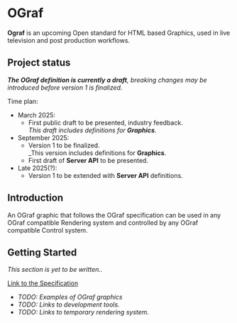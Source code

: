 # OGraf

**Ograf** is an upcoming Open standard for HTML based Graphics, used in live television and post production workflows.

## Project status

_**The OGraf definition is currently a draft**, breaking changes may be introduced before version 1 is finalized._

Time plan:

- March 2025:
  - First public draft to be presented, industry feedback.<br />
    _This draft includes definitions for **Graphics**._
- September 2025:
  - Version 1 to be finalized.<br />
    \_This version includes definitions for **Graphics**.
  - First draft of **Server API** to be presented.
- Late 2025(?):
  - Version 1 to be extended with **Server API** definitions.

## Introduction

An OGraf graphic that follows the OGraf specification can be used in any OGraf compatible Rendering system and controlled by any OGraf compatible Control system.

## Getting Started

_This section is yet to be written.._

[Link to the Specification](./v1-draft-0/specification/docs/Specification.md)

- _TODO: Examples of OGraf graphics_
- _TODO: Links to development tools._
- _TODO: Links to temporary rendering system._
